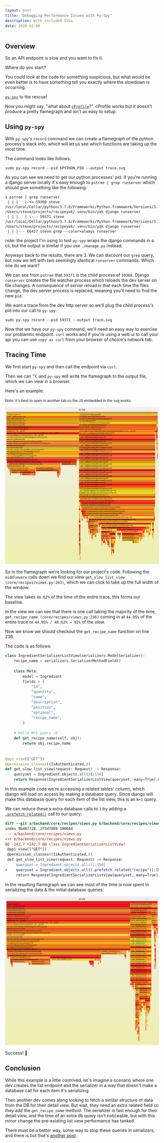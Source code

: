 ```yaml
---
layout: post
title: "Debugging Performance Issues with Py-Spy"
description: With included SVGs
date: 2020-02-08
---
```


## Overview

So an API endpoint is slow and you want to fix it.

Where do you start?

You could look at the code for something suspicious, but what would be even
better is to have something tell you exactly where the slowdown is occurring.

[`py-spy`](https://github.com/benfred/py-spy) to the rescue!

Now you might say, "what about [`cProfile`](https://docs.python.org/3/library/profile.html)?". cProfile works but it doesn't produce a pretty flamegraph and isn't as easy to setup.

## Using `py-spy`

With `py-spy`'s `record` command we can create a flamegraph of the python
process's stack info, which will let us see which functions are taking up the
most time.

The command looks like follows:

```
sudo py-spy record --pid $PYTHON_PID --output trace.svg
```

As you can see we need to get our python processes' pid. If you're running a
django server locally it's easy enough to `pstree | grep runserver` which
should give something like the following:

```console
❯ pstree | grep runserver
 | | |   |-+= 59368 steve /usr/local/Cellar/python/3.7.6/Frameworks/Python.framework/Versions/3.7/Resources/Python.app/Contents/MacOS/Python /Users/steve/projects/recipeyak/.venv/bin/yak django runserver
 | | |   | \--- 59371 steve /usr/local/Cellar/python/3.7.6/Frameworks/Python.framework/Versions/3.7/Resources/Python.app/Contents/MacOS/Python /Users/steve/projects/recipeyak/.venv/bin/yak django runserver
 | | |--- 66417 steve grep --color=always runserver
```

note: the project I'm using to test `py-spy` wraps the django commands in a cli, but the output is similar if you use `./manage.py` instead.

Anyways back to the results, there are 3. We can discount our `grep` query, but now
we left with two seemingly identical `runserver` commands. Which one do we
want?

We can see from `pstree` that `59371` is the child process of `59368`. Django
`runserver` creates the file watcher process which reloads the dev server on file
changes. A consequence of server reload is that each time the files change, the dev server process is replaced, meaning you'll need to find the new `pid`.

We want a trace from the dev http server so we'll plug the child process's pid into our call to `py-spy`:

```console
sudo py-spy record --pid 59371 --output trace.svg
```

Now that we have our `py-spy` command, we'll need an easy way to exercise our
problamtic endpoint. `curl` works and if you're using a web ui to call your api you can use `copy as curl` from your browser of choice's network tab.

## Tracing Time

We first start `py-spy` and then call the endpoint via `curl`.

Then we can <kbd>^C</kbd> and `py-spy` will write the flamegraph to the output file, which we can view in a browser.

Here's an example:

<small>Note: it's best to open in another tab so the JS embedded in the svg works.</small>

![trace ](/assets/py-spy-trace.svg)

So in the flamegraph we're looking for our project's code.
Following the `middleware` calls down we find our view
`get_slow_list_view (core/recipes/views.py:243)`, which we can click to take
up the full width of the window.

The view takes `48.62%` of the time of the entire trace, this forms our baseline.

In the view we can see that there is one call taking the majority of the
time, `get_recipe_name (core/recipes/views.py:236)` coming in at `44.95%` of
the entire trace or `44.95% / 48.62% ≈ 92%` of the view.

Now we know we should checkout the `get_recipe_name` function on line 236.

The code is as follows:

```python
class IngredientSerializerListView(serializers.ModelSerializer):
    recipe_name = serializers.SerializerMethodField()

    class Meta:
        model = Ingredient
        fields = (
            "id",
            "quantity",
            "name",
            "description",
            "position",
            "optional",
            "recipe_name",
        )

    # Hello N+1 query :D
    def get_recipe_name(self, obj):
        return obj.recipe.name


@api_view(["GET"])
@permission_classes((IsAuthenticated,))
def get_slow_list_view(request: Request) -> Response:
    queryset = Ingredient.objects.all()[:150]
    return Response(IngredientSerializerListView(queryset, many=True).data)
```

In this example code we're accessing a related tables' column, which django
will load on access by making a database query. Since django will make this database
query for each item of the list view, this is an `N+1` query.

We can reduce these `N` extra database calls to `1` by adding a [`.prefetch_related()`](https://docs.djangoproject.com/en/3.0/ref/models/querysets/#prefetch-related) call to our query:

```diff
diff --git a/backend/core/recipes/views.py b/backend/core/recipes/views.py
index 9b48f728..2f3d7d09 100644
--- a/backend/core/recipes/views.py
+++ b/backend/core/recipes/views.py
@@ -242,7 +242,7 @@ class IngredientSerializerListView(
 @api_view(["GET"])
 @permission_classes((IsAuthenticated,))
 def get_slow_list_view(request: Request) -> Response:
-    queryset = Ingredient.objects.all()[:150]
+    queryset = Ingredient.objects.all().prefetch_related("recipe")[:150]
     return Response(IngredientSerializerListView(queryset, many=True).data)
```

In the resulting flamegraph we can see most of the time is now spent in
serializing the data & the initial database queries:

![trace ](/assets/py-spy-trace-after.svg)

Success! 🥳

## Conclusion

While this example is a little contrived, let's imagine a scenario where one
dev creates the list endpoint and the serializer in a way that doesn't make a
database call for each item it's serializing.

Then another dev comes along looking to fetch a similar structure of data
from the DB for their detail view. But wait, they need an extra related field
so they add the `get_recipe_name` method. The serializer is fast enough for
their detail view, and the time of an extra db query isn't noticeable, but with
this minor change the pre-existing list view performance has tanked.

There must be a better way, some way to stop these queries
in serializers, and there is but that's [another post](/2020/02/09/preventing-n-plus-one-queries/).
